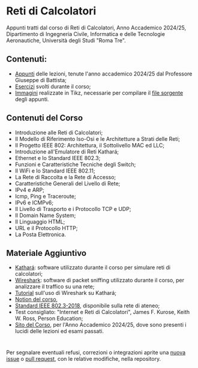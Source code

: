 # Reti di Calcolatori
Appunti tratti dal corso di Reti di Calcolatori, Anno Accademico 2024/25, Dipartimento di Ingegneria Civile, Informatica e delle Tecnologie Aeronautiche, Università degli Studi "Roma Tre". 

## Contenuti:
- [Appunti](Reti_di_Calcolatori.pdf) delle lezioni, tenute l'anno accademico 2024/25 dal Professore Giuseppe di Battista;
- [Esercizi](Esercizi/) svolti durante il corso;
- [Immagini](Immagini/) realizzate in Tikz, necessarie per compilare il [file sorgente](Reti_di_Calcolatori.tex) degli appunti.  


## Contenuti del Corso
- Introduzione alle Reti di Calcolatori;
- Il Modello di Riferimento Iso-Osi e le Architetture a Strati delle Reti;
- Il Progetto IEEE 802: Architettura, il Sottolivello MAC ed LLC;
- Introduzione all'Emulatore di Reti Kathará;
- Ethernet e lo Standard IEEE 802.3;
- Funzioni e Caratteristiche Tecniche degli Switch;
- Il WiFi e lo Standard IEEE 802.11;
- La Rete di Raccolta e la Rete di Accesso;
- Caratteristiche Generali del Livello di Rete;
- IPv4 e ARP;
- Icmp, Ping e Traceroute;
- IPv6 e ICMPv6;
- Il Livello di Trasporto e i Protocollo TCP e UDP;
- Il Domain Name System;
- Il Linguaggio HTML;
- URL e il Protocollo HTTP;
- La Posta Elettronica. 

## Materiale Aggiuntivo
- [Kathará](https://www.kathara.org/): software utilizzato durante il corso per simulare reti di calcolatori;
- [Wireshark](https://www.wireshark.org/): software di packet sniffing utilizzato durante il corso, per analizzare il traffico su una rete;
- [Tutorial](https://github.com/KatharaFramework/Kathara-Labs/tree/main/tutorials/capture-packets) sull'uso di Wireshark su Kathará;
- [Notion del corso](https://certain-sweater-2c3.notion.site/Reti-di-Calcolatori-2a9517465c534b3b94546d9b83b1cfef),
- [Standard IEEE 802.3-2018](https://ieeexplore.ieee.org/document/8457469), disponibile sulla rete di ateneo;
- Test consigliato: "Internet e Reti di Calcolatori", James F. Kurose, Keith W. Ross, Person Education;
- [Sito del Corso](https://www.dia.uniroma3.it/%7Eimpianti/HomePage24-25/index_reti1.html), per l'Anno Accademico 2024/25, dove sono presenti i lucidi delle lezioni ed esami passati. 
#

Per segnalare eventuali refusi, correzioni o integrazioni aprite una [nuova issue](https://github.com/00Darxk/Reti-di-Calcolatori/issues/new/choose) o [pull request](https://github.com/00Darxk/Reti-di-Calcolatori/pulls), con le relative modifiche, nella repository.